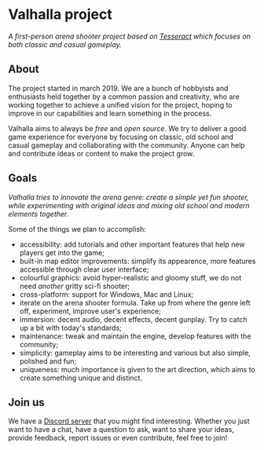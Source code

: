 # Valhalla project
*A first-person arena shooter project based on [Tesseract](http://tesseract.gg) which focuses on both classic and casual gameplay.*

## About
The project started in march 2019.
We are a bunch of hobbyists and enthusiasts held together by a common passion and creativity, who are working together to achieve a unified vision for the project, hoping to improve in our capabilities and learn something in the process.

Valhalla aims to always be *free* and *open source*. We try to deliver a good game experience for everyone by focusing on classic, old school and casual gameplay and collaborating with the community. Anyone can help and contribute ideas or content to make the project grow.

## Goals

*Valhalla tries to innovate the arena genre: create a simple yet fun shooter, while experimenting with original ideas and mixing old school and modern elements together.*

Some of the things we plan to accomplish:
- accessibility: add tutorials and other important features that help new players get into the game;
- built-in map editor improvements: simplify its appearence, more features accessible through clear user interface;
- colourful graphics: avoid hyper-realistic and gloomy stuff, we do not need *another* gritty sci-fi shooter;
- cross-platform: support for Windows, Mac and Linux;
- iterate on the arena shooter formula. Take up from where the genre left off, experiment, improve user's experience;
- immersion: decent audio, decent effects, decent gunplay. Try to catch up a bit with today's standards;
- maintenance: tweak and maintain the engine, develop features with the community;
- simplicity: gameplay aims to be interesting and various but also simple, polished and fun;
- uniqueness: much importance is given to the art direction, which aims to create something unique and distinct.

## Join us

We have a [Discord server](https://discord.gg/W4QXB4jKY5) that you might find interesting. Whether you just want to have a chat, have a question to ask, want to share your ideas, provide feedback, report issues or even contribute, feel free to join!
